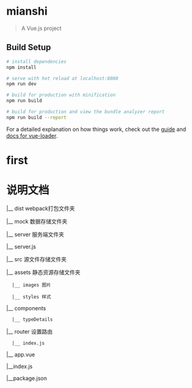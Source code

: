 # mianshi

> A Vue.js project

## Build Setup

``` bash
# install dependencies
npm install

# serve with hot reload at localhost:8080
npm run dev

# build for production with minification
npm run build

# build for production and view the bundle analyzer report
npm run build --report
```

For a detailed explanation on how things work, check out the [guide](http://vuejs-templates.github.io/webpack/) and [docs for vue-loader](http://vuejs.github.io/vue-loader).
# first

# 说明文档
|__ dist     webpack打包文件夹

|__ mock     数据存储文件夹

|__ server   服务端文件夹

   |__ server.js

|__ src      源文件存储文件夹

   |__ assets    静态资源存储文件夹

      |__ images 图片

      |__ styles 样式

   |__ components 

      |__ typeDetails 

   |__ router 设置路由

      |__ index.js

   |__ app.vue

   |__index.js

|__package.json


